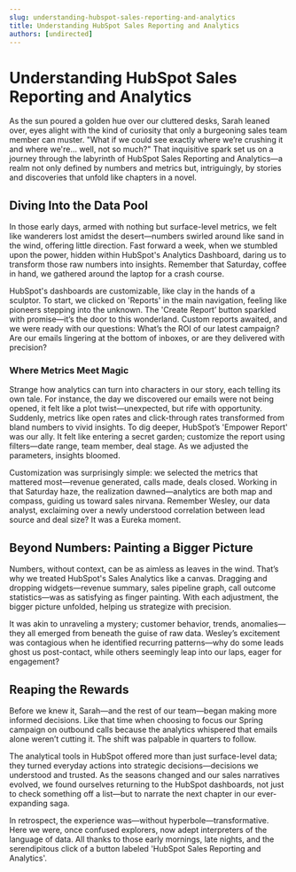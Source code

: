 ```yaml
---
slug: understanding-hubspot-sales-reporting-and-analytics
title: Understanding HubSpot Sales Reporting and Analytics
authors: [undirected]
---
```


# Understanding HubSpot Sales Reporting and Analytics

As the sun poured a golden hue over our cluttered desks, Sarah leaned over, eyes alight with the kind of curiosity that only a burgeoning sales team member can muster. "What if we could see exactly where we’re crushing it and where we're... well, not so much?" That inquisitive spark set us on a journey through the labyrinth of HubSpot Sales Reporting and Analytics—a realm not only defined by numbers and metrics but, intriguingly, by stories and discoveries that unfold like chapters in a novel.

## Diving Into the Data Pool

In those early days, armed with nothing but surface-level metrics, we felt like wanderers lost amidst the desert—numbers swirled around like sand in the wind, offering little direction. Fast forward a week, when we stumbled upon the power, hidden within HubSpot's Analytics Dashboard, daring us to transform those raw numbers into insights. Remember that Saturday, coffee in hand, we gathered around the laptop for a crash course. 

HubSpot's dashboards are customizable, like clay in the hands of a sculptor. To start, we clicked on 'Reports' in the main navigation, feeling like pioneers stepping into the unknown. The 'Create Report’ button sparkled with promise—it’s the door to this wonderland. Custom reports awaited, and we were ready with our questions: What’s the ROI of our latest campaign? Are our emails lingering at the bottom of inboxes, or are they delivered with precision?

### Where Metrics Meet Magic

Strange how analytics can turn into characters in our story, each telling its own tale. For instance, the day we discovered our emails were not being opened, it felt like a plot twist—unexpected, but rife with opportunity. Suddenly, metrics like open rates and click-through rates transformed from bland numbers to vivid insights. To dig deeper, HubSpot’s 'Empower Report' was our ally. It felt like entering a secret garden; customize the report using filters—date range, team member, deal stage. As we adjusted the parameters, insights bloomed.

Customization was surprisingly simple: we selected the metrics that mattered most—revenue generated, calls made, deals closed. Working in that Saturday haze, the realization dawned—analytics are both map and compass, guiding us toward sales nirvana. Remember Wesley, our data analyst, exclaiming over a newly understood correlation between lead source and deal size? It was a Eureka moment.

## Beyond Numbers: Painting a Bigger Picture

Numbers, without context, can be as aimless as leaves in the wind. That’s why we treated HubSpot's Sales Analytics like a canvas. Dragging and dropping widgets—revenue summary, sales pipeline graph, call outcome statistics—was as satisfying as finger painting. With each adjustment, the bigger picture unfolded, helping us strategize with precision. 

It was akin to unraveling a mystery; customer behavior, trends, anomalies—they all emerged from beneath the guise of raw data. Wesley’s excitement was contagious when he identified recurring patterns—why do some leads ghost us post-contact, while others seemingly leap into our laps, eager for engagement?

## Reaping the Rewards

Before we knew it, Sarah—and the rest of our team—began making more informed decisions. Like that time when choosing to focus our Spring campaign on outbound calls because the analytics whispered that emails alone weren’t cutting it. The shift was palpable in quarters to follow.

The analytical tools in HubSpot offered more than just surface-level data; they turned everyday actions into strategic decisions—decisions we understood and trusted. As the seasons changed and our sales narratives evolved, we found ourselves returning to the HubSpot dashboards, not just to check something off a list—but to narrate the next chapter in our ever-expanding saga.

In retrospect, the experience was—without hyperbole—transformative. Here we were, once confused explorers, now adept interpreters of the language of data. All thanks to those early mornings, late nights, and the serendipitous click of a button labeled 'HubSpot Sales Reporting and Analytics'.